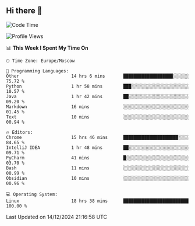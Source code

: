 ## Hi there 👋
<!--START_SECTION:waka-->
![Code Time](http://img.shields.io/badge/Code%20Time-4%2C582%20hrs%2037%20mins-blue)

![Profile Views](http://img.shields.io/badge/Profile%20Views-125-blue)

📊 **This Week I Spent My Time On** 

```text
🕑︎ Time Zone: Europe/Moscow

💬 Programming Languages: 
Other                    14 hrs 6 mins       ███████████████████░░░░░░   75.72 % 
Python                   1 hr 58 mins        ███░░░░░░░░░░░░░░░░░░░░░░   10.57 % 
Java                     1 hr 42 mins        ██░░░░░░░░░░░░░░░░░░░░░░░   09.20 % 
Markdown                 16 mins             ░░░░░░░░░░░░░░░░░░░░░░░░░   01.45 % 
Text                     10 mins             ░░░░░░░░░░░░░░░░░░░░░░░░░   00.94 % 

🔥 Editors: 
Chrome                   15 hrs 46 mins      █████████████████████░░░░   84.65 % 
IntelliJ IDEA            1 hr 48 mins        ██░░░░░░░░░░░░░░░░░░░░░░░   09.71 % 
PyCharm                  41 mins             █░░░░░░░░░░░░░░░░░░░░░░░░   03.70 % 
Bash                     11 mins             ░░░░░░░░░░░░░░░░░░░░░░░░░   00.99 % 
Obsidian                 10 mins             ░░░░░░░░░░░░░░░░░░░░░░░░░   00.96 % 

💻 Operating System: 
Linux                    18 hrs 38 mins      █████████████████████████   100.00 % 
```


 Last Updated on 14/12/2024 21:16:58 UTC
<!--END_SECTION:waka-->
<!--
**w3ll1ngt/w3ll1ngt** is a ✨ _special_ ✨ repository because its `README.md` (this file) appears on your GitHub profile.

Here are some ideas to get you started:

- 🔭 I’m currently working on ...
- 🌱 I’m currently learning ...
- 👯 I’m looking to collaborate on ...
- 🤔 I’m looking for help with ...
- 💬 Ask me about ...
- 📫 How to reach me: ...
- 😄 Pronouns: ...
- ⚡ Fun fact: ...
-->

